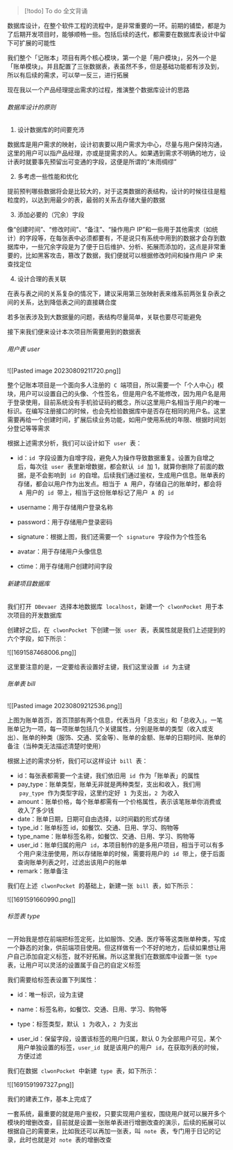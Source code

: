 >[!todo] To do 
>全文背诵

数据库设计，在整个软件工程的流程中，是非常重要的一环。前期的铺垫，都是为了后期开发项目时，能够顺畅一些。包括后续的迭代，都需要在数据库表设计中留下可扩展的可能性

我们整个「记账本」项目有两个核心模块，第一个是「用户模块」，另外一个是「账单模块」。并且配置了三张数据表，表虽然不多，但是基础功能都有涉及到，所以有后续的需求，可以举一反三，进行拓展

现在我以一个产品经理提出需求的过程，推演整个数据库设计的思路

###### 数据库设计的原则

1. 设计数据库的时间要充沛

数据库是用户需求的映射，设计初衷要以用户需求为中心，尽量与用户保持沟通，这里的用户可以指产品经理，亦或是提需求的人。如果遇到需求不明确的地方，设计表时就要事先预留出可变通的字段，这便是所谓的“未雨绸缪”

2. 多考虑一些性能和优化

提前预判哪些数据将会是比较大的，对于这类数据的表结构，设计的时候往往是粗粒度的，以达到用最少的表，最弱的关系去存储大量的数据

3. 添加必要的（冗余）字段

像“创建时间”、“修改时间”、“备注”、“操作用户 IP”和一些用于其他需求（如统计）的字段等，在每张表中必须都要有，不是说只有系统中用到的数据才会存到数据库中，一些冗余字段是为了便于日后维护、分析、拓展而添加的，这点是非常重要的，比如黑客攻击，篡改了数据，我们便就可以根据修改时间和操作用户 IP 来查找定位

4. 设计合理的表关联

在表与表之间的关系复杂的情况下，建议采用第三张映射表来维系前两张复杂表之间的关系，达到降低表之间的直接耦合度

若多张表涉及到大数据量的问题，表结构尽量简单，关联也要尽可能避免

接下来我们便来设计本次项目所需要用到的数据表

###### 用户表 user

![[Pasted image 20230809211720.png]]

整个记账本项目是一个面向多人注册的  `C`  端项目，所以需要一个「个人中心」模块，用户可以设置自己的头像、个性签名，但是用户名不能修改，因为用户名是用于登录使用，目前系统没有手机验证码的概念，所以这里用户名相当于用户的唯一标识。在编写注册接口的时候，也会先检验数据库中是否存在相同的用户名。这里需要再给一个创建时间，扩展后续业务功能，如用户使用系统的年限、根据时间划分登记等等需求

根据上述需求分析，我们可以设计如下  `user`  表：

- id：`id`  字段设置为自增字段，避免人为操作导致数据重复。设置为自增之后，每次往  `user`  表里新增数据，都会默认  `id`  加 1，就算你删除了前面的数据，是不会影响到  `id`  的自增。后续我们通过鉴权，生成用户信息。账单表的存储，都会以用户作为出发点。相当于  `A`  用户，存储自己的账单时，都会将  `A`  用户的  `id`  带上，相当于这份账单标记了用户  `A`  的  `id`

- username：用于存储用户登录名称
- password：用于存储用户登录密码
- signature：根据上图，我们还需要一个  `signature`  字段作为个性签名
- avatar：用于存储用户头像信息
- ctime：用于存储用户创建时间字段

###### 新建项目数据库

我们打开  `DBevaer`  选择本地数据库  `localhost`，新建一个  `clwonPocket`  用于本次项目的开发数据库

创建好之后，在  `clwonPocket`  下创建一张  `user`  表，表属性就是我们上述提到的六个字段，如下所示：

![[1691587468006.png]]

这里要注意的是，一定要给表设置好主键，我们这里设置  `id`  为主键

###### 账单表 bill

![[Pasted image 20230809212536.png]]

上图为账单首页，首页顶部有两个信息，代表当月「总支出」和「总收入」。一笔账单记为一项，每一项账单包括几个关键属性，分别是账单的类型（收入或支出）、账单的种类（服饰、交通、奖金等）、账单的金额、账单的日期时间、账单的备注（当种类无法描述清楚时使用）

根据上述的需求分析，我们可以这样设计  `bill`  表：

- id：每张表都需要一个主键，我们依旧用  `id`  作为「账单表」的属性
- pay_type：账单类型，账单无非就是两种类型，支出和收入，我们用  `pay_type`  作为类型字段，这里约定好  `1`  为支出，`2`  为收入
- amount：账单价格，每个账单都需有一个价格属性，表示该笔账单你消费或收入了多少钱
- date：账单日期，日期可自由选择，以时间戳的形式存储
- type_id：账单标签 id，如餐饮、交通、日用、学习、购物等
- type_name：账单标签名称，如餐饮、交通、日用、学习、购物等
- user_id：账单归属的用户  `id`，本项目制作的是多用户项目，相当于可以有多个用户来注册使用，所以存储账单的时候，需要将用户的  `id`  带上，便于后面查询账单列表之时，过滤出该用户的账单
- remark：账单备注

我们在上述  `clwonPocket`  的基础上，新建一张  `bill`  表，如下所示：

![[1691591660990.png]]

###### 标签表 type

一开始我是想在前端把标签定死，比如服饰、交通、医疗等等这类账单种类，写成一个静态的对象，供前端项目使用。但这样做有一个不好的地方，后续如果想让用户自己添加自定义标签，就不好拓展。所以这里我们在数据库中设置一张  `type`  表，让用户可以灵活的设置属于自己的自定义标签

我们需要给标签表设置下列属性：

- id：唯一标识，设为主键

- name：标签名称，如餐饮、交通、日用、学习、购物等
- type：标签类型，默认  `1`  为收入，`2`  为支出
- user_id：保留字段，设置该标签的用户归属，默认 0 为全部用户可见，某个用户单独设置的标签，`user_id`  就是该用户的用户  `id`，在获取列表的时候，方便过滤

我们在数据  `clwonPocket`  中新建  `type`  表，如下所示：

![[1691591997327.png]]

我们的建表工作，基本上完成了

一套系统，最重要的就是用户鉴权，只要实现用户鉴权，围绕用户就可以展开多个模块的增删改查，目前就是设置一张账单表进行增删改查的演示，后续的拓展可以根据自己的需要来，比如我还可以再加一张表，叫  `note`  表，专门用于日记的记录，此时也就是对  `note`  表的增删改查